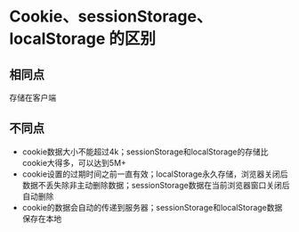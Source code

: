# Cookie、sessionStorage、localStorage 的区别

## 相同点

存储在客户端

## 不同点

* cookie数据大小不能超过4k；sessionStorage和localStorage的存储比cookie大得多，可以达到5M+
* cookie设置的过期时间之前一直有效；localStorage永久存储，浏览器关闭后数据不丢失除非主动删除数据；sessionStorage数据在当前浏览器窗口关闭后自动删除
* cookie的数据会自动的传递到服务器；sessionStorage和localStorage数据保存在本地
